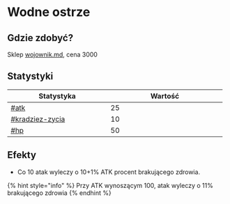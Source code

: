 # Wodne ostrze

## Gdzie zdobyć?

Sklep [wojownik.md](../../../sklepy/wojownik.md "mention"), cena 3000

## Statystyki

<table><thead><tr><th width="213">Statystyka</th><th width="249">Wartość</th></tr></thead><tbody><tr><td><a data-mention href="../../../inne/statystyki.md#atk">#atk</a></td><td>25</td></tr><tr><td><a data-mention href="../../../inne/statystyki.md#kradziez-zycia">#kradziez-zycia</a></td><td>10</td></tr><tr><td><a data-mention href="../../../inne/statystyki.md#hp">#hp</a></td><td>50</td></tr></tbody></table>

## Efekty

* Co 10 atak wyleczy o 10+1% ATK procent brakującego zdrowia.

{% hint style="info" %}
Przy ATK wynoszącym 100, atak wyleczy o 11% brakującego zdrowia
{% endhint %}
